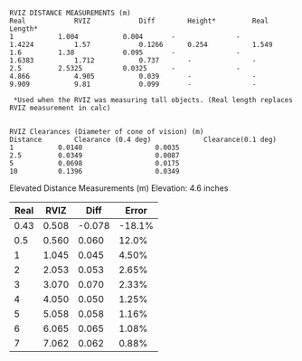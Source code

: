 ~~~
RVIZ DISTANCE MEASUREMENTS (m)
Real			RVIZ			Diff 		Height* 		Real Length*
1			1.004			0.004		-				-
1.4224			1.57			0.1266		0.254			1.549
1.6			1.38			0.095		-				-
1.6383			1.712			0.737		-				-
2.5			2.5325			0.0325		-				-
4.866			4.905			0.039		-				-
9.909			9.81			0.099		-				-

 *Used when the RVIZ was measuring tall objects. (Real length replaces RVIZ measurement in calc)


RVIZ Clearances (Diameter of cone of vision) (m)
Distance 		Clearance (0.4 deg) 			Clearance(0.1 deg)
1			0.0140					0.0035
2.5			0.0349					0.0087
5			0.0698					0.0175
10			0.1396					0.0349
~~~

Elevated Distance Measurements (m)
Elevation: 4.6 inches

| Real | RVIZ | Diff | Error |
|----|---|----|-----|
| 0.43 | 0.508 | -0.078 | -18.1% |
| 0.5 | 0.560 | 0.060 | 12.0% |
| 1   | 1.045 | 0.045 | 4.50% |
| 2   |2.053 | 0.053 | 2.65% |
| 3   |3.070 | 0.070 | 2.33% |
| 4   |4.050 | 0.050 | 1.25% |
| 5   |5.058 | 0.058 | 1.16% |
| 6   |6.065 | 0.065 | 1.08% |
| 7   |7.062 | 0.062 | 0.88% |
